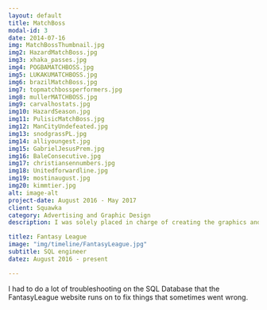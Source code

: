 ```yaml
---
layout: default
title: MatchBoss
modal-id: 3
date: 2014-07-16
img: MatchBossThumbnail.jpg
img2: HazardMatchBoss.jpg
img3: xhaka_passes.jpg
img4: POGBAMATCHBOSS.jpg
img5: LUKAKUMATCHBOSS.jpg
img6: brazilMatchBoss.jpg
img7: topmatchbossperformers.jpg
img8: mullerMATCHBOSS.jpg
img9: carvalhostats.jpg
img10: HazardSeason.jpg
img11: PulisicMatchBoss.jpg
img12: ManCityUndefeated.jpg
img13: snodgrassPL.jpg
img14: alliyoungest.jpg
img15: GabrielJesusPrem.jpg
img16: BaleConsecutive.jpg
img17: christiansennumbers.jpg
img18: Unitedforwardline.jpg
img19: mostinaugust.jpg
img20: kimmtier.jpg
alt: image-alt
project-date: August 2016 - May 2017
client: Squawka
category: Advertising and Graphic Design
description: I was solely placed in charge of creating the graphics and advertising campaign for Squawka's Fantasy Football style game - MatchBoss. The MatchBoss graphics are focused around MatchBoss points, which are the scoring system for the game and are earned through a player's contribution during a game.

titlez: Fantasy League
image: "img/timeline/FantasyLeague.jpg"
subtitle: SQL engineer
datez: August 2016 - present

---
```

I had to do a lot of troubleshooting on the SQL Database that the FantasyLeague website runs on to fix things that sometimes went wrong.
